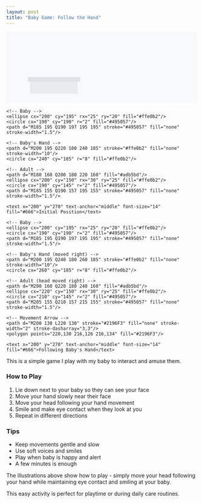 ```yaml
---
layout: post
title: "Baby Game: Follow the Hand"
---
```


<svg xmlns="http://www.w3.org/2000/svg" viewBox="0 0 800 300">
  <!-- Background -->
  <rect width="800" height="300" fill="#f8f9fa"/>
  
  <!-- Left Side Scene -->
  <g transform="translate(0,0)">
    <!-- Bed -->
    <rect x="100" y="200" width="200" height="60" fill="#e9ecef"/>
    <rect x="90" y="190" width="220" height="20" fill="#dee2e6"/> 
    
    <!-- Baby -->
    <ellipse cx="200" cy="195" rx="25" ry="20" fill="#ffe0b2"/>
    <circle cx="190" cy="190" r="2" fill="#495057"/>
    <path d="M185 195 Q190 197 195 195" stroke="#495057" fill="none" stroke-width="1.5"/>
    
    <!-- Baby's Hand -->
    <path d="M200 195 Q220 180 240 185" stroke="#ffe0b2" fill="none" stroke-width="10"/>
    <circle cx="240" cy="185" r="8" fill="#ffe0b2"/>
    
    <!-- Adult -->
    <path d="M180 160 Q200 180 220 160" fill="#adb5bd"/>
    <ellipse cx="200" cy="150" rx="30" ry="25" fill="#ffe0b2"/>
    <circle cx="190" cy="145" r="2" fill="#495057"/>
    <path d="M185 155 Q190 157 195 155" stroke="#495057" fill="none" stroke-width="1.5"/>
    
    <text x="200" y="270" text-anchor="middle" font-size="14" fill="#666">Initial Position</text>
  </g>

  <!-- Right Side Scene -->
  <g transform="translate(400,0)">
    <!-- Bed -->
    <rect x="100" y="200" width="200" height="60" fill="#e9ecef"/>
    <rect x="90" y="190" width="220" height="20" fill="#dee2e6"/>
    
    <!-- Baby -->
    <ellipse cx="200" cy="195" rx="25" ry="20" fill="#ffe0b2"/>
    <circle cx="190" cy="190" r="2" fill="#495057"/>
    <path d="M185 195 Q190 197 195 195" stroke="#495057" fill="none" stroke-width="1.5"/>
    
    <!-- Baby's Hand (moved right) -->
    <path d="M200 195 Q240 180 260 185" stroke="#ffe0b2" fill="none" stroke-width="10"/>
    <circle cx="260" cy="185" r="8" fill="#ffe0b2"/>
    
    <!-- Adult (head moved right) -->
    <path d="M200 160 Q220 180 240 160" fill="#adb5bd"/>
    <ellipse cx="220" cy="150" rx="30" ry="25" fill="#ffe0b2"/>
    <circle cx="210" cy="145" r="2" fill="#495057"/>
    <path d="M205 155 Q210 157 215 155" stroke="#495057" fill="none" stroke-width="1.5"/>
    
    <!-- Movement Arrow -->
    <path d="M200 130 L220 130" stroke="#2196F3" fill="none" stroke-width="2" stroke-dasharray="3,3"/>
    <polygon points="220,130 216,126 216,134" fill="#2196F3"/>
    
    <text x="200" y="270" text-anchor="middle" font-size="14" fill="#666">Following Baby's Hand</text>
  </g>

  <!-- Center Arrow -->
  <path d="M350 150 L450 150" stroke="#2196F3" fill="none" stroke-width="2"/>
  <polygon points="450,150 445,146 445,154" fill="#2196F3"/>
</svg>


This is a simple game I play with my baby to interact and amuse them.

### How to Play

1. Lie down next to your baby so they can see your face
2. Move your hand slowly near their face
3. Move your head following your hand movement
4. Smile and make eye contact when they look at you
5. Repeat in different directions

### Tips

- Keep movements gentle and slow
- Use soft voices and smiles
- Play when baby is happy and alert
- A few minutes is enough

The illustrations above show how to play - simply move your head following your hand while maintaining eye contact and smiling at your baby.

This easy activity is perfect for playtime or during daily care routines.
